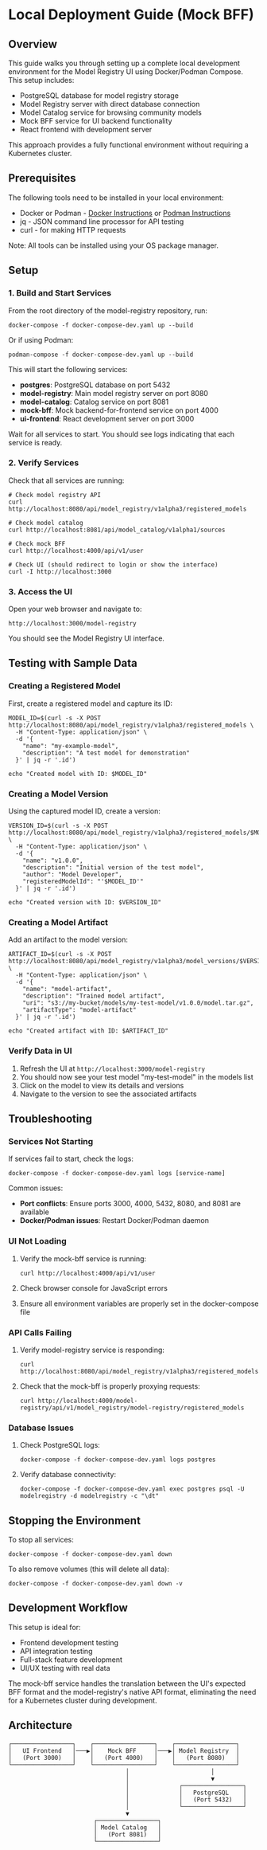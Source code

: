 # Local Deployment Guide (Mock BFF)

## Overview

This guide walks you through setting up a complete local development environment for the Model Registry UI using Docker/Podman Compose. This setup includes:

* PostgreSQL database for model registry storage
* Model Registry server with direct database connection
* Model Catalog service for browsing community models
* Mock BFF service for UI backend functionality
* React frontend with development server

This approach provides a fully functional environment without requiring a Kubernetes cluster.

## Prerequisites

The following tools need to be installed in your local environment:

* Docker or Podman - [Docker Instructions](https://www.docker.com) or [Podman Instructions](https://podman.io)
* jq - JSON command line processor for API testing
* curl - for making HTTP requests

Note: All tools can be installed using your OS package manager.

## Setup

### 1. Build and Start Services

From the root directory of the model-registry repository, run:

```shell
docker-compose -f docker-compose-dev.yaml up --build
```

Or if using Podman:

```shell
podman-compose -f docker-compose-dev.yaml up --build
```

This will start the following services:
- **postgres**: PostgreSQL database on port 5432
- **model-registry**: Main model registry server on port 8080
- **model-catalog**: Catalog service on port 8081
- **mock-bff**: Mock backend-for-frontend service on port 4000
- **ui-frontend**: React development server on port 3000

Wait for all services to start. You should see logs indicating that each service is ready.

### 2. Verify Services

Check that all services are running:

```shell
# Check model registry API
curl http://localhost:8080/api/model_registry/v1alpha3/registered_models

# Check model catalog
curl http://localhost:8081/api/model_catalog/v1alpha1/sources

# Check mock BFF
curl http://localhost:4000/api/v1/user

# Check UI (should redirect to login or show the interface)
curl -I http://localhost:3000
```

### 3. Access the UI

Open your web browser and navigate to:

```
http://localhost:3000/model-registry
```

You should see the Model Registry UI interface.

## Testing with Sample Data

### Creating a Registered Model

First, create a registered model and capture its ID:

```shell
MODEL_ID=$(curl -s -X POST http://localhost:8080/api/model_registry/v1alpha3/registered_models \
  -H "Content-Type: application/json" \
  -d '{
    "name": "my-example-model",
    "description": "A test model for demonstration"
  }' | jq -r '.id')

echo "Created model with ID: $MODEL_ID"
```

### Creating a Model Version

Using the captured model ID, create a version:

```shell
VERSION_ID=$(curl -s -X POST http://localhost:8080/api/model_registry/v1alpha3/registered_models/$MODEL_ID/versions \
  -H "Content-Type: application/json" \
  -d '{
    "name": "v1.0.0",
    "description": "Initial version of the test model",
    "author": "Model Developer",
    "registeredModelId": "'$MODEL_ID'"
  }' | jq -r '.id')

echo "Created version with ID: $VERSION_ID"
```

### Creating a Model Artifact

Add an artifact to the model version:

```shell
ARTIFACT_ID=$(curl -s -X POST http://localhost:8080/api/model_registry/v1alpha3/model_versions/$VERSION_ID/artifacts \
  -H "Content-Type: application/json" \
  -d '{
    "name": "model-artifact",
    "description": "Trained model artifact",
    "uri": "s3://my-bucket/models/my-test-model/v1.0.0/model.tar.gz",
    "artifactType": "model-artifact"
  }' | jq -r '.id')

echo "Created artifact with ID: $ARTIFACT_ID"
```

### Verify Data in UI

1. Refresh the UI at `http://localhost:3000/model-registry`
2. You should now see your test model "my-test-model" in the models list
3. Click on the model to view its details and versions
4. Navigate to the version to see the associated artifacts

## Troubleshooting

### Services Not Starting

If services fail to start, check the logs:

```shell
docker-compose -f docker-compose-dev.yaml logs [service-name]
```

Common issues:
- **Port conflicts**: Ensure ports 3000, 4000, 5432, 8080, and 8081 are available
- **Docker/Podman issues**: Restart Docker/Podman daemon

### UI Not Loading

1. Verify the mock-bff service is running:
   ```shell
   curl http://localhost:4000/api/v1/user
   ```

2. Check browser console for JavaScript errors
3. Ensure all environment variables are properly set in the docker-compose file

### API Calls Failing

1. Verify model-registry service is responding:
   ```shell
   curl http://localhost:8080/api/model_registry/v1alpha3/registered_models
   ```

2. Check that the mock-bff is properly proxying requests:
   ```shell
   curl http://localhost:4000/model-registry/api/v1/model_registry/model-registry/registered_models
   ```

### Database Issues

1. Check PostgreSQL logs:
   ```shell
   docker-compose -f docker-compose-dev.yaml logs postgres
   ```

2. Verify database connectivity:
   ```shell
   docker-compose -f docker-compose-dev.yaml exec postgres psql -U modelregistry -d modelregistry -c "\dt"
   ```

## Stopping the Environment

To stop all services:

```shell
docker-compose -f docker-compose-dev.yaml down
```

To also remove volumes (this will delete all data):

```shell
docker-compose -f docker-compose-dev.yaml down -v
```

## Development Workflow

This setup is ideal for:
- Frontend development testing
- API integration testing
- Full-stack feature development
- UI/UX testing with real data

The mock-bff service handles the translation between the UI's expected BFF format and the model-registry's native API format, eliminating the need for a Kubernetes cluster during development.

## Architecture

```
┌─────────────────┐    ┌─────────────────┐    ┌─────────────────┐
│   UI Frontend   │───▶│    Mock BFF     │───▶│ Model Registry  │
│   (Port 3000)   │    │   (Port 4000)   │    │   (Port 8080)   │
└─────────────────┘    └─────────────────┘    └─────────────────┘
                                 │                       │
                                 │                       ▼
                                 │              ┌─────────────────┐
                                 │              │   PostgreSQL    │
                                 │              │   (Port 5432)   │
                                 │              └─────────────────┘
                                 ▼
                        ┌─────────────────┐
                        │ Model Catalog   │
                        │   (Port 8081)   │
                        └─────────────────┘
```
